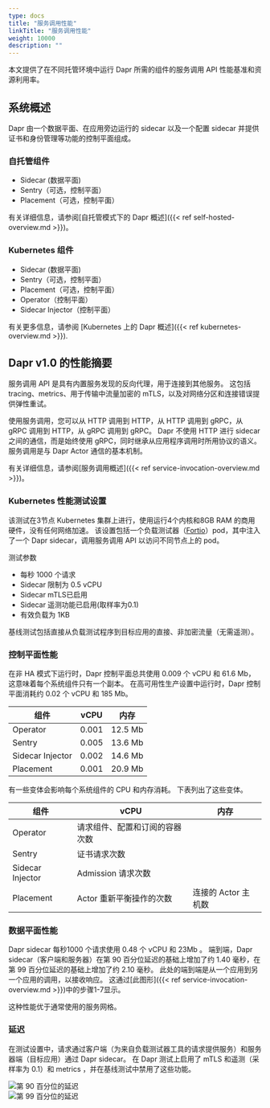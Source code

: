 ```yaml
---
type: docs
title: "服务调用性能"
linkTitle: "服务调用性能"
weight: 10000
description: ""
---
```


本文提供了在不同托管环境中运行 Dapr 所需的组件的服务调用 API 性能基准和资源利用率。

## 系统概述

Dapr 由一个数据平面、在应用旁边运行的 sidecar 以及一个配置 sidecar 并提供证书和身份管理等功能的控制平面组成。

### 自托管组件

* Sidecar (数据平面)
* Sentry（可选，控制平面）
* Placement（可选，控制平面）

有关详细信息，请参阅[自托管模式下的 Dapr 概述]({{< ref self-hosted-overview.md >}})。

### Kubernetes 组件

* Sidecar (数据平面)
* Sentry（可选，控制平面）
* Placement（可选，控制平面）
* Operator（控制平面）
* Sidecar Injector（控制平面）

有关更多信息，请参阅 [Kubernetes 上的 Dapr 概述]({{< ref kubernetes-overview.md >}}).

## Dapr v1.0 的性能摘要

服务调用 API 是具有内置服务发现的反向代理，用于连接到其他服务。 这包括 tracing、metrics、用于传输中流量加密的 mTLS，以及对网络分区和连接错误提供弹性重试。

使用服务调用，您可以从 HTTP 调用到 HTTP，从 HTTP 调用到 gRPC，从 gRPC 调用到 HTTP，从 gRPC 调用到 gRPC。 Dapr 不使用 HTTP 进行 sidecar 之间的通信，而是始终使用 gRPC，同时继承从应用程序调用时所用协议的语义。 服务调用是与 Dapr Actor 通信的基本机制。

有关详细信息，请参阅[服务调用概述]({{< ref service-invocation-overview.md >}})。

### Kubernetes 性能测试设置

该测试在3节点 Kubernetes 集群上进行，使用运行4个内核和8GB RAM 的商用硬件，没有任何网络加速。 该设置包括一个负载测试器（[Fortio](https://github.com/fortio/fortio)）pod，其中注入了一个 Dapr sidecar，调用服务调用 API 以访问不同节点上的 pod。

测试参数

* 每秒 1000 个请求
* Sidecar 限制为 0.5 vCPU
* Sidecar mTLS已启用
* Sidecar 遥测功能已启用(取样率为0.1)
* 有效负载为 1KB

基线测试包括直接从负载测试程序到目标应用的直接、非加密流量（无需遥测）。

### 控制平面性能

在非 HA 模式下运行时，Dapr 控制平面总共使用 0.009 个 vCPU 和 61.6 Mb，这意味着每个系统组件只有一个副本。 在高可用性生产设置中运行时，Dapr 控制平面消耗约 0.02 个 vCPU 和 185 Mb。

| 组件               | vCPU  | 内存      |
| ---------------- | ----- | ------- |
| Operator         | 0.001 | 12.5 Mb |
| Sentry           | 0.005 | 13.6 Mb |
| Sidecar Injector | 0.002 | 14.6 Mb |
| Placement        | 0.001 | 20.9 Mb |

有一些变体会影响每个系统组件的 CPU 和内存消耗。 下表列出了这些变体。

| 组件               | vCPU            | 内存            |
| ---------------- | --------------- | ------------- |
| Operator         | 请求组件、配置和订阅的容器次数 |               |
| Sentry           | 证书请求次数          |               |
| Sidecar Injector | Admission 请求次数  |               |
| Placement        | Actor 重新平衡操作的次数 | 连接的 Actor 主机数 |

### 数据平面性能

Dapr sidecar 每秒1000 个请求使用 0.48 个 vCPU 和 23Mb 。 端到端，Dapr sidecar（客户端和服务器）在第 90 百分位延迟的基础上增加了约 1.40 毫秒，在第 99 百分位延迟的基础上增加了约 2.10 毫秒。 此处的端到端是从一个应用到另一个应用的调用，以接收响应。 这通过[此图形]({{< ref service-invocation-overview.md >}})中的步骤1-7显示。

这种性能优于通常使用的服务网格。

### 延迟

在测试设置中，请求通过客户端（为来自负载测试器工具的请求提供服务）和服务器端（目标应用）通过 Dapr sidecar。 在 Dapr 测试上启用了 mTLS 和遥测（采样率为 0.1）和 metrics ，并在基线测试中禁用了这些功能。

<img src="/images/perf_invocation_p90.png" alt="第 90 百分位的延迟" />

<br>

<img src="/images/perf_invocation_p99.png" alt="第 99 百分位的延迟" />
